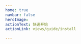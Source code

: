 ```yaml
---
home: true
navbar: false
heroImage: 
actionText: 快速开始
actionLink: views/guide/install

---
```

<ClientOnly>
  <xxx-footer/>
</ClientOnly>